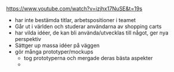 https://www.youtube.com/watch?v=izjhx17NuSE&t=19s

- har inte bestämda titlar, arbetspositioner i teamet
- Går ut i världen och studerar användarna av shopping carts
- har vilda idéer, de kan bli använda/utvecklas till något, ger nya perspektiv
- Sättger up massa idéer på väggen
- gör många prototyper/mockups
	- tog prototyperna och mergade deras bästa aspekter
	- 